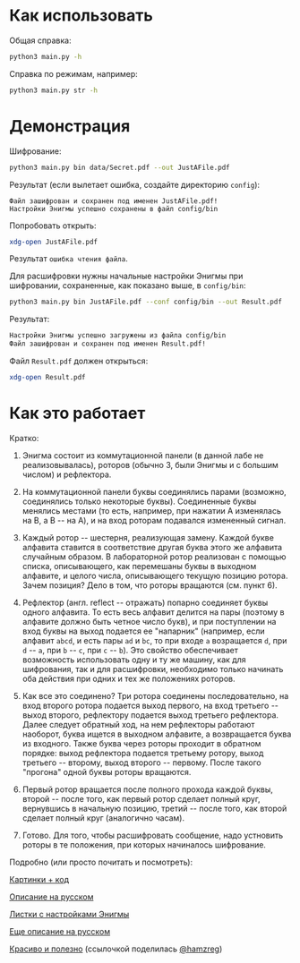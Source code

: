 # Как использовать

Общая справка:

```bash
python3 main.py -h
```

Справка по режимам, например:

```bash
python3 main.py str -h
```

# Демонстрация

Шифрование:

```bash
python3 main.py bin data/Secret.pdf --out JustAFile.pdf
```

Результат (если вылетает ошибка, создайте директорию `config`):

```
Файл зашифрован и сохранен под именен JustAFile.pdf!
Настройки Энигмы успешно сохранены в файл config/bin
```

Попробовать открыть:

```bash
xdg-open JustAFile.pdf
```

Результат `ошибка чтения файла`.

Для расшифровки нужны начальные настройки Энигмы при шифровании, сохраненные,
как показано выше, в `config/bin`:

```bash
python3 main.py bin JustAFile.pdf --conf config/bin --out Result.pdf
```

Результат:

```bash
Настройки Энигмы успешно загружены из файла config/bin
Файл зашифрован и сохранен под именен Result.pdf!
```

Файл `Result.pdf` должен открыться:

```bash
xdg-open Result.pdf 
```

# Как это работает

Кратко:

1. Энигма состоит из коммутационной панели (в данной лабе не реализовывалась),
   роторов (обычно 3, были Энигмы и с большим числом) и рефлектора.

2. На коммутационной панели буквы соединялись парами (возможно, соединялись
   только некоторые буквы). Соединенные буквы менялись местами (то есть,
   например, при нажатии А изменялась на B, а B -- на A), и на вход роторам
   подавался измененный сигнал.

3. Каждый ротор -- шестерня, реализующая замену. Каждой букве алфавита ставится
   в соответствие другая буква этого же алфавита случайным образом. В
   лабораторной ротор реализован с помощью списка, описывающего, как перемешаны
   буквы в выходном алфавите, и целого числа, описывающего текущую позицию
   ротора. Зачем позиция? Дело в том, что роторы вращаются (см. пункт 6).

4. Рефлектор (англ. reflect -- отражать) попарно соединяет буквы одного
   алфавита. То есть весь алфавит делится на пары (поэтому в алфавите должно
   быть четное число букв), и при поступлении на вход буквы на выход подается
   ее "напарник" (например, если алфавит `abcd`, и есть пары `ad` и `bc`, то при
   входе `a` возращается `d`, при `d` -- `a`, при `b` -- `c`, при `c` -- `b`).
   Это свойство обеспечивает возможность использовать одну и ту же машину, как
   для шифрования, так и для расшифровки, необходимо только начинать оба
   действия при одних и тех же положениях роторов.

5. Как все это соединено? Три ротора соединены последовательно, на вход второго
   ротора подается выход первого, на вход третьего -- выход второго, рефлектору
   подается выход третьего рефлектора. Далее следует обратный ход, на нем
   рефлекторы работают наоборот, буква ищется в выходном алфавите, а
   возвращается буква из входного. Также буква через роторы проходит в обратном
   порядке: выход рефлектора подается третьему ротору, выход третьего --
   второму, выход второго -- первому. После такого "прогона" одной буквы роторы
   вращаются.

6. Первый ротор вращается после полного прохода каждой буквы, второй -- после
   того, как первый ротор сделает полный круг, вернувшись в начальную позицию,
   третий -- после того, как второй сделает полный круг (аналогично часам).

7. Готово. Для того, чтобы расшифровать сообщение, надо устновить роторы в те
   положения, при которых начиналось шифрование.

Подробно (или просто почитать и посмотреть):

[Картинки + код](https://medium.com/analytics-vidhya/how-to-build-an-enigma-machine-virtualisation-in-python-b5476a1fd922)

[Описание на русском](http://mediaknowledge.ru/ef0727594332a76f.html#.D0.9A.D0.BE.D0.BC.D0.BC.D1.83.D1.82.D0.B0.D1.86.D0.B8.D0.BE.D0.BD.D0.BD.D0.B0.D1.8F_.D0.BF.D0.B0.D0.BD.D0.B5.D0.BB.D1.8C)

[Листки с настройками Энигмы](https://ogn-slon.livejournal.com/293415.html)

[Еще описание на русском](https://habr.com/en/post/534066/)

[Красиво и полезно](https://www.youtube.com/watch?v=ybkkiGtJmkM) (ссылочкой
поделилась [@hamzreg](https://github.com/hamzreg))
